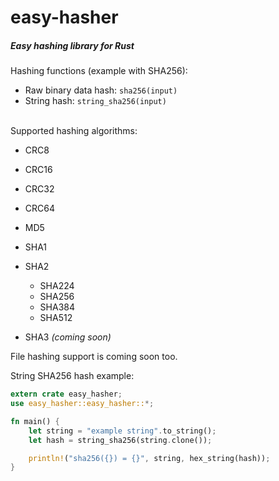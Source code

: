 # easy-hasher

##### Easy hashing library for Rust

Hashing functions (example with SHA256):
- Raw binary data hash: ```sha256(input)```
- String hash: ```string_sha256(input)```

<br/>
Supported hashing algorithms: 

* CRC8
* CRC16
* CRC32
* CRC64
* MD5
* SHA1
* SHA2
  - SHA224
  - SHA256
  - SHA384
  - SHA512
  
* SHA3 _(coming soon)_

File hashing support is coming soon too.

String SHA256 hash example:

```rust 
extern crate easy_hasher;
use easy_hasher::easy_hasher::*;

fn main() {
	let string = "example string".to_string();
	let hash = string_sha256(string.clone());

	println!("sha256({}) = {}", string, hex_string(hash));
}
```
